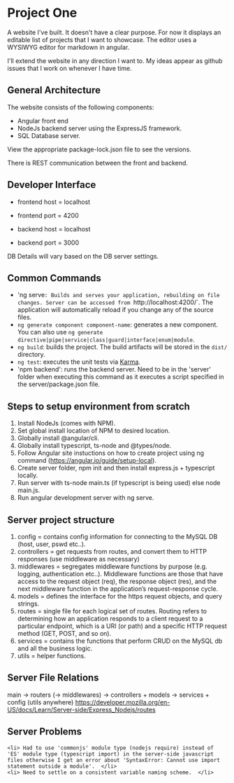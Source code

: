 # Project One

A website I've built. It doesn't have a clear purpose. For now it displays an editable list of projects that I want to showcase. The editor uses a WYSIWYG editor for markdown in angular. 

I'll extend the website in any direction I want to. My ideas appear as github issues that I work on whenever I have time.

## General Architecture

The website consists of the following components:

- Angular front end
- NodeJs backend server using the ExpressJS framework.
- SQL Database server.

View the appropriate package-lock.json file to see the versions.

There is REST communication between the front and backend.

## Developer Interface

- frontend host = localhost
- frontend port = 4200

- backend host = localhost
- backend port = 3000

DB Details will vary based on the DB server settings.

## Common Commands
  
  - 'ng serve`: Builds and serves your application, rebuilding on file changes. Server can be accessed from `http://localhost:4200/`. The application will automatically reload if you change any of the source files.
  - `ng generate component component-name`: generates a new component. You can also use `ng generate directive|pipe|service|class|guard|interface|enum|module`.
  - `ng build`: builds the project. The build artifacts will be stored in the `dist/` directory.
  - `ng test`: executes the unit tests via [Karma](https://karma-runner.github.io).
  - 'npm backend': runs the backend server. Need to be in the 'server' folder when executing this command as it executes a script specified in the server/package.json file. 

## Steps to setup environment from scratch

1. Install NodeJs (comes with NPM).
2. Set global install location of NPM to desired location.
3. Globally install @angular/cli.
4. Globally install typescript, ts-node and @types/node.
5. Follow Angular site instuctions on how to create project using ng command (https://angular.io/guide/setup-local).
6. Create server folder, npm init and then install express.js + typescript locally.
7. Run server with ts-node main.ts (if typescript is being used) else node main.js.
8. Run angular development server with ng serve.

## Server project structure

1. config = contains config information for connecting to the MySQL DB (host, user, pswd etc..).
2. controllers = get requests from routes, and convert them to HTTP responses (use middleware as necessary)
3. middlewares = segregates middleware functions by purpose (e.g. logging, authentication etc..). Middleware functions are those that have access to the request object (req), the response object (res), and the next middleware function in the application’s request-response cycle.
4. models = defines the interface for the https request objects, and query strings.  
5. routes = single file for each logical set of routes. Routing refers to determining how an application responds to a client request to a particular endpoint, which is a URI (or path) and a specific HTTP request method (GET, POST, and so on).
6. services = contains the functions that perform CRUD on the MySQL db and all the business logic.
7. utils = helper functions.

## Server File Relations

main -> routers (-> middlewares) -> controllers + models -> services + config
(utils anywhere)
https://developer.mozilla.org/en-US/docs/Learn/Server-side/Express_Nodejs/routes

## Server Problems
    <li> Had to use 'commonjs' module type (nodejs require) instead of 'ES' module type (typescript import) in the server-side javascript files otherwise I get an error about 'SyntaxError: Cannot use import statement outside a module'.  </li>
    <li> Need to settle on a consistent variable naming scheme.  </li>
